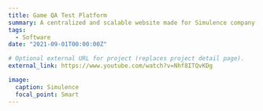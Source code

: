 ```yaml
---
title: Game QA Test Platform
summary: A centralized and scalable website made for Simulence company that allows game companies to find volunteer QA testers, perform QA testing via cloud gaming services remotely, and get feedback. Tech Stack including Vue.js, HTML, CSS, JavaScript, Java Spring Boot & Maven, Mongo DB, CircleCI, Heroku.
tags:
  - Software
date: "2021-09-01T00:00:00Z"

# Optional external URL for project (replaces project detail page).
external_link: https://www.youtube.com/watch?v=Nhf8ITQvKDg

image:
  caption: Simulence
  focal_point: Smart
---
```

